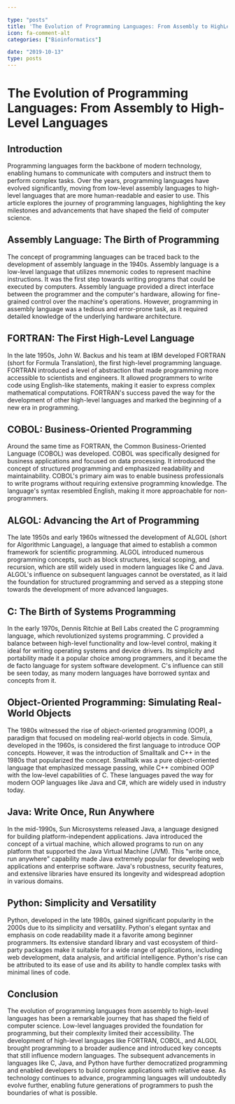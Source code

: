 ```yaml
---

type: "posts"
title: 'The Evolution of Programming Languages: From Assembly to HighLevel Languages'
icon: fa-comment-alt
categories: ["Bioinformatics"]

date: "2019-10-13"
type: posts
---
```





# The Evolution of Programming Languages: From Assembly to High-Level Languages

## Introduction
Programming languages form the backbone of modern technology, enabling humans to communicate with computers and instruct them to perform complex tasks. Over the years, programming languages have evolved significantly, moving from low-level assembly languages to high-level languages that are more human-readable and easier to use. This article explores the journey of programming languages, highlighting the key milestones and advancements that have shaped the field of computer science.

## Assembly Language: The Birth of Programming
The concept of programming languages can be traced back to the development of assembly language in the 1940s. Assembly language is a low-level language that utilizes mnemonic codes to represent machine instructions. It was the first step towards writing programs that could be executed by computers. Assembly language provided a direct interface between the programmer and the computer's hardware, allowing for fine-grained control over the machine's operations. However, programming in assembly language was a tedious and error-prone task, as it required detailed knowledge of the underlying hardware architecture.

## FORTRAN: The First High-Level Language
In the late 1950s, John W. Backus and his team at IBM developed FORTRAN (short for Formula Translation), the first high-level programming language. FORTRAN introduced a level of abstraction that made programming more accessible to scientists and engineers. It allowed programmers to write code using English-like statements, making it easier to express complex mathematical computations. FORTRAN's success paved the way for the development of other high-level languages and marked the beginning of a new era in programming.

## COBOL: Business-Oriented Programming
Around the same time as FORTRAN, the Common Business-Oriented Language (COBOL) was developed. COBOL was specifically designed for business applications and focused on data processing. It introduced the concept of structured programming and emphasized readability and maintainability. COBOL's primary aim was to enable business professionals to write programs without requiring extensive programming knowledge. The language's syntax resembled English, making it more approachable for non-programmers.

## ALGOL: Advancing the Art of Programming
The late 1950s and early 1960s witnessed the development of ALGOL (short for Algorithmic Language), a language that aimed to establish a common framework for scientific programming. ALGOL introduced numerous programming concepts, such as block structures, lexical scoping, and recursion, which are still widely used in modern languages like C and Java. ALGOL's influence on subsequent languages cannot be overstated, as it laid the foundation for structured programming and served as a stepping stone towards the development of more advanced languages.

## C: The Birth of Systems Programming
In the early 1970s, Dennis Ritchie at Bell Labs created the C programming language, which revolutionized systems programming. C provided a balance between high-level functionality and low-level control, making it ideal for writing operating systems and device drivers. Its simplicity and portability made it a popular choice among programmers, and it became the de facto language for system software development. C's influence can still be seen today, as many modern languages have borrowed syntax and concepts from it.

## Object-Oriented Programming: Simulating Real-World Objects
The 1980s witnessed the rise of object-oriented programming (OOP), a paradigm that focused on modeling real-world objects in code. Simula, developed in the 1960s, is considered the first language to introduce OOP concepts. However, it was the introduction of Smalltalk and C++ in the 1980s that popularized the concept. Smalltalk was a pure object-oriented language that emphasized message passing, while C++ combined OOP with the low-level capabilities of C. These languages paved the way for modern OOP languages like Java and C#, which are widely used in industry today.

## Java: Write Once, Run Anywhere
In the mid-1990s, Sun Microsystems released Java, a language designed for building platform-independent applications. Java introduced the concept of a virtual machine, which allowed programs to run on any platform that supported the Java Virtual Machine (JVM). This "write once, run anywhere" capability made Java extremely popular for developing web applications and enterprise software. Java's robustness, security features, and extensive libraries have ensured its longevity and widespread adoption in various domains.

## Python: Simplicity and Versatility
Python, developed in the late 1980s, gained significant popularity in the 2000s due to its simplicity and versatility. Python's elegant syntax and emphasis on code readability made it a favorite among beginner programmers. Its extensive standard library and vast ecosystem of third-party packages make it suitable for a wide range of applications, including web development, data analysis, and artificial intelligence. Python's rise can be attributed to its ease of use and its ability to handle complex tasks with minimal lines of code.

## Conclusion
The evolution of programming languages from assembly to high-level languages has been a remarkable journey that has shaped the field of computer science. Low-level languages provided the foundation for programming, but their complexity limited their accessibility. The development of high-level languages like FORTRAN, COBOL, and ALGOL brought programming to a broader audience and introduced key concepts that still influence modern languages. The subsequent advancements in languages like C, Java, and Python have further democratized programming and enabled developers to build complex applications with relative ease. As technology continues to advance, programming languages will undoubtedly evolve further, enabling future generations of programmers to push the boundaries of what is possible.